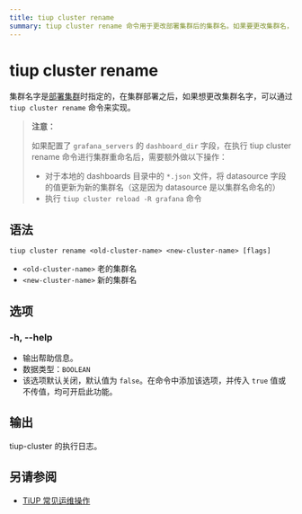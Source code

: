 ```yaml
---
title: tiup cluster rename
summary: tiup cluster rename 命令用于更改部署集群后的集群名。如果要更改集群名，可以使用 tiup cluster rename <old-cluster-name> <new-cluster-name> 命令。注意：如果配置了 grafana_servers 的 dashboard_dir 字段，需要更新本地 dashboards 目录中的 *.json 文件的 datasource 字段的值，并执行 tiup cluster reload -R grafana 命令。执行日志将输出到 tiup-cluster。
---
```


# tiup cluster rename

集群名字是[部署集群](/tiup/tiup-component-cluster-deploy.md)时指定的，在集群部署之后，如果想更改集群名字，可以通过 `tiup cluster rename` 命令来实现。

> **注意：**
>
> 如果配置了 `grafana_servers` 的 `dashboard_dir` 字段，在执行 tiup cluster rename 命令进行集群重命名后，需要额外做以下操作：
>
> + 对于本地的 dashboards 目录中的 `*.json` 文件，将 datasource 字段的值更新为新的集群名（这是因为 datasource 是以集群名命名的）
> + 执行 `tiup cluster reload -R grafana` 命令

## 语法

```shell
tiup cluster rename <old-cluster-name> <new-cluster-name> [flags]
```

- `<old-cluster-name>` 老的集群名
- `<new-cluster-name>` 新的集群名

## 选项

### -h, --help

- 输出帮助信息。
- 数据类型：`BOOLEAN`
- 该选项默认关闭，默认值为 `false`。在命令中添加该选项，并传入 `true` 值或不传值，均可开启此功能。

## 输出

tiup-cluster 的执行日志。

## 另请参阅

- [TiUP 常见运维操作](/maintain-tidb-using-tiup.md)